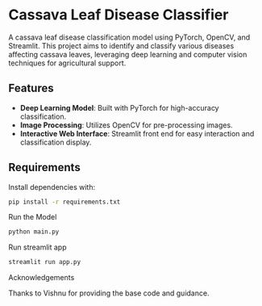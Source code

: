 # Cassava Leaf Disease Classifier

A cassava leaf disease classification model using PyTorch, OpenCV, and Streamlit. This project aims to identify and classify various diseases affecting cassava leaves, leveraging deep learning and computer vision techniques for agricultural support.

## Features

- **Deep Learning Model**: Built with PyTorch for high-accuracy classification.
- **Image Processing**: Utilizes OpenCV for pre-processing images.
- **Interactive Web Interface**: Streamlit front end for easy interaction and classification display.

## Requirements

Install dependencies with:

```bash
pip install -r requirements.txt
```

Run the Model

``` bash
python main.py

```

Run streamlit app 
``` bash
streamlit run app.py

```


Acknowledgements

Thanks to Vishnu for providing the base code and guidance.

